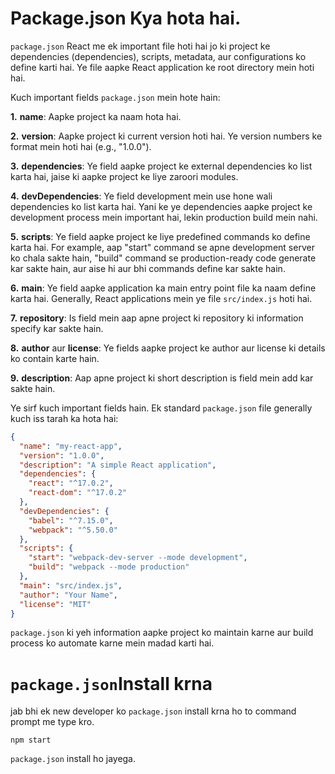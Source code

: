 
# Package.json Kya hota hai. 
`package.json` React me ek important file hoti hai jo ki project ke dependencies (dependencies), scripts, metadata, aur configurations ko define karti hai. Ye file aapke React application ke root directory mein hoti hai.

Kuch important fields `package.json` mein hote hain:

**1.** **name**: Aapke project ka naam hota hai.

**2.** **version**: Aapke project ki current version hoti hai. Ye version numbers ke format mein hoti hai (e.g., "1.0.0").

**3.** **dependencies**: Ye field aapke project ke external dependencies ko list karta hai, jaise ki aapke project ke liye zaroori modules.

**4.** **devDependencies**: Ye field development mein use hone wali dependencies ko list karta hai. Yani ke ye dependencies aapke project ke development process mein important hai, lekin production build mein nahi.

**5.** **scripts**: Ye field aapke project ke liye predefined commands ko define karta hai. For example, aap "start" command se apne development server ko chala sakte hain, "build" command se production-ready code generate kar sakte hain, aur aise hi aur bhi commands define kar sakte hain.

**6.** **main**: Ye field aapke application ka main entry point file ka naam define karta hai. Generally, React applications mein ye file `src/index.js` hoti hai.

**7.** **repository**: Is field mein aap apne project ki repository ki information specify kar sakte hain.

**8.** **author** aur **license**: Ye fields aapke project ke author aur license ki details ko contain karte hain.

**9.** **description**: Aap apne project ki short description is field mein add kar sakte hain.

Ye sirf kuch important fields hain. Ek standard `package.json` file generally kuch iss tarah ka hota hai:

```json
{
  "name": "my-react-app",
  "version": "1.0.0",
  "description": "A simple React application",
  "dependencies": {
    "react": "^17.0.2",
    "react-dom": "^17.0.2"
  },
  "devDependencies": {
    "babel": "^7.15.0",
    "webpack": "^5.50.0"
  },
  "scripts": {
    "start": "webpack-dev-server --mode development",
    "build": "webpack --mode production"
  },
  "main": "src/index.js",
  "author": "Your Name",
  "license": "MIT"
}
```

`package.json` ki yeh information aapke project ko maintain karne aur build process ko automate karne mein madad karti hai.


# `package.json`Install krna 

jab bhi ek new developer ko `package.json` install krna ho to command prompt me type kro.
```
npm start
```
`package.json` install ho jayega.



